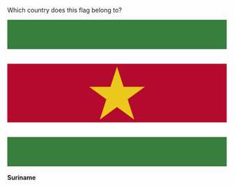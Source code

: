 Which country does this flag belong to?

![Flag of Suriname](images/Flag_of_Suriname.svg)
<!--question-->
**Suriname**